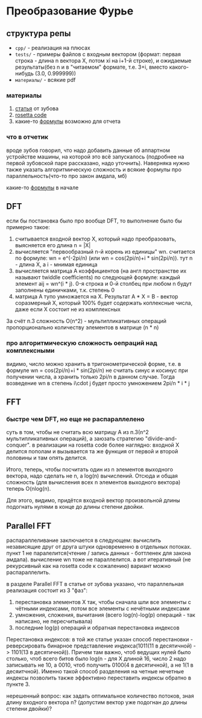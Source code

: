 #  Преобразование Фурье

## структура репы

- `cpp/` - реализация на плюсах
- `tests/` - примеры файлов с входным вектором (формат: первая строка - длина n вектора X, потом xi на i+1-й строке), и ожидаемые результаты(без n и в "читаемом" формате, т.е. 3+i, вместо какого-нибудь (3.0, 0.999999))
- `материалы/` - всякие pdf

### материалы

1. [статья](материалы/parallel_fft.pdf) от зубова
2. [rosetta code](https://rosettacode.org/wiki/Fast_Fourier_transform)
3. какие-то [формулы](https://srikarthiks.files.wordpress.com/2019/01/r-parallel-programming-in-c-with-mpi-and-openmp.pdf) возможно для отчета

### что в отчетик

вроде зубов говорил, что надо добавить данные об аппартном устройстве машины, на которой это всё запускалось (подробнее на первой зубовской паре рассказано, надо уточнить). Наверняка нужно также указать алгоритмическую сложность и всякие формулы про параллельность(что-то про закон амдала, мб)

какие-то [формулы](https://srikarthiks.files.wordpress.com/2019/01/r-parallel-programming-in-c-with-mpi-and-openmp.pdf) в начале

## DFT

если бы постановка было про вообще DFT, то выполнение было бы примерно такое:
1. считывается входной вектор X, который надо преобразовать, выясняется его длина n = |X|
2. вычисляется "первообразный n-й корень из единицы" wn. считается по формуле: wn = e^(-2pi/n) (или wn = cos(2pi/n)+i * sin(2pi/n)). тут n - длина X, а i - мнимая единица
3. вычисляется матрица A коэффициентов (на англ пространстве их называют twiddle coefficients) по следующей формуле: каждый элемент aij = wn^(i * j). 0-я строка и 0-й столбец при любом n будут заполнены единичками, т.к. степень 0
4. матрица A тупо умножается на X. Результат A * X = B - вектор соразмерный X, который 100% будет содержать коплексные числа, даже если X состоит не из комплексных

За счёт п.3 сложность O(n^2) - мультипликативных операций пропорционально количеству элементов в матрице (n * n)

### про алгоритмическую сложность оепраций над комплексными

видимо, число можно хранить в тригонометрической форме, т.е. в формуле wn = cos(2pi/n)+i * sin(2pi/n) не считать синус и косинус при получении числа, а хранить только 2pi/n в данном случае. Тогда возведение wn в степень i\cdot j будет просто умножением 2pi/n * i * j

## FFT
### быстре чем DFT, но еще не распараллелено

суть в том, чтобы не считать всю матрицу A из п.3(n^2 мультипликативных операций), а заюзать стратегию "divide-and-conquer". в реализации на rosetta code более наглядно: входной X делится пополам и вызывается та же функция от первой и второй половины и там опять делится.

Итого, теперь, чтобы посчитать один из n элементов выходного вектора, надо сделать не n, а log(n) вычислений. Отсюда и общая сложность (для вычисления всех n элементов выходного вектора) теперь O(nlog(n).

Для этого, видимо, придётся входной вектор произвольной длины подогнать нулями в конце до длины степени двойки.

## Parallel FFT

распараллеливание заключается в следующем: вычислить независящие друг от друга штуки одновременно в отдельных потоках. пункт 1 не паралелится(чтение / запись данных - боттленек для закона амдала). вычисление wn тоже не параллелится. а вот итеративный (не рекурсивный как на rosetta code к сожалению) вариант можно распараллелить.

в разделе Parallel FFT в статье от зубова указано, что параллельная реализация состоит из 3 "фаз":
1) перестановка элементов X так, чтобы сначала шли все элементы с чётными индексами, потом все элементы с нечётными индексами
2) умножения, сложения, вычитания (всего log(n)-log(p) операций - так написано, не пересчитывала)
3) последние log(p) операций и обратная перестановка индексов

Перестановка индексов: в той же статье указан способ перестановки - реверсировать бинарное представление индекса(1011(11 в десятичной) -> 1101(13 в десятичной)). Причем там важно, чтоб ведущих нулей было столько, чтоб всего битов было log(n - для X длиной 16, число 2 надо записывать не 10, а 0010, чтоб получить 0100(4 в десятичной), а не 1(1 в десяитчной). Именно такой способ разделения на четные нечетные индексы позволить также эффективно переставить индексы обратно в пункте 3.

нерешенный вопрос: как задать оптимальное количество потоков, зная длину входного вектора n? (допустим вектор уже подогнан до длины степени двойки)?
